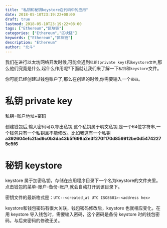 ```yaml
---
title: "私钥和秘钥keystore在代码中的应用"
date: 2018-05-10T23:19:22+08:00
draft: true
lastmod: 2018-05-10T23:19:22+08:00
tags: ["Ethereum","区块链"]
categories: ["Ethereum","区块链"]
keywords: ["Ethereum","区块链"]
description: "Ethereum"
author: "北斗"
---
```

我们在进行以太坊网络开发时候,可能会遇到`私钥(private key)`和`keystore文件`,那么他们究竟是什么,起什么作用呢?下面就让我们来了解一下`私钥`和`keystore`文件。

你可能已经创建过钱包账户了,那么在创建的时候,你需要输入一个`密码`。

# 私钥 private key

私钥=账户地址+密码

创建钱包后,输入密码可以导出私钥,这个私钥属于明文私钥,是一个64位字符串,一个钱包只有一个私钥且不能修改。比如我这有一个私钥
**a392604efc2fad9c0b3da43b5f698a2e3f270f170d859912be0d54742275c5f6**

# 秘钥 keystore

keystore 属于加密私钥，存储在应用程序目录下一个名为keystore的文件夹里。点击钱包的菜单-账户-备份-账户,就会自动打开到该目录下。

密钥文件的最新格式是：`UTC--<created_at UTC ISO8601>-<address hex>`

keystore和钱包密码有很大关联，钱包密码修改后，keystore 也就相应变化，在用 keystore 导入钱包时，需要输入密码，这个密码是备份 keystore 时的钱包密码，与后来密码的修改无关。

